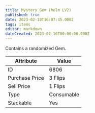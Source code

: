```yaml
---
title: Mystery Gem (helm LV2)
published: true
date: 2023-02-18T16:07:45.000Z
tags: items
editor: markdown
dateCreated: 2023-02-16T00:00:00.000Z
---
```


Contains a randomized Gem.

|Attribute|Value|
|-|-|
|ID|6806|
|Purchase Price|3 Flips|
|Sell Price|1 Flips|
|Type|Consumable|
|Stackable|Yes|

